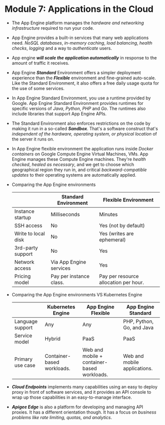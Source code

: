 # Module 7: Applications in the Cloud

- The App Engine platform manages the *hardware and networking infrastructure* required to run your code.

- App Engine provides a built-in services that many web applications need. *NoSQL databases*, *in-memory caching*, *load balancing*, *health checks*, *logging* and a way to *authenticate* users.

- App engine ***will scale the application automatically*** in response to the amount of traffic it receives.

- App Engine ***Standard*** Environment offers a simpler deployment experience than the ***Flexible*** environment and fine-grained auto-scale. Like the Standard Environment, it also offers a free daily usage quota for the use of some services.

- In App Engine Standard Environment, you use a runtime provided by Google. App Engine Standard Environment provides runtimes for specific versions of *Java*, *Python*, *PHP* and *Go*. The runtimes also include libraries that support App Engine APIs.

- The Standard Environment also enforces restrictions on the code by making it run in a so-called ***Sandbox***. That's a software construct that's *independent of the hardware, operating system, or physical location* of the server it runs on.

- In App Engine flexible environment the application runs inside *Docker containers* on Google Compute Engine Virtual Machines, VMs. App Engine manages these Compute Engine machines. They're *health checked*, *healed as necessary*, and we get to choose which geographical region they run in, and critical *backward-compatible updates* to their operating systems are automatically applied.

- Comparing the App Engine environments
  
  |                     | Standard Environment    | Flexible Environment                  |
  | ------------------- | ----------------------- | ------------------------------------- |
  | Instance startup    | Milliseconds            | Minutes                               |
  | SSH access          | No                      | Yes (not by default)                  |
  | Write to local disk | No                      | Yes (writes are ephemeral)            |
  | 3rd-party support   | No                      | Yes                                   |
  | Network access      | Via App Engine services | Yes                                   |
  | Pricing model       | Pay per instance class. | Pay per resource allocation per hour. |

- Comparing the App Engine environments VS Kubernetes Engine
  
  |                  | Kubernetes Engine          | App Engine Flexible                         | App Engine Standard          |
  | ---------------- | -------------------------- | ------------------------------------------- | ---------------------------- |
  | Language support | Any                        | Any                                         | PHP, Python, Go, and Java    |
  | Service model    | Hybrid                     | PaaS                                        | PaaS                         |
  | Primary use case | Container-based workloads. | Web and mobile + container-based workloads. | Web and mobile applications. |

- ***Cloud Endpoints*** implements many capabilities using an easy to deploy proxy in front of software services, and it provides an API console to wrap up those capabilities in an easy-to-manage interface.

- ***Apigee Edge*** is also a platform for developing and managing API proxies. It has a different orientation though. It has a focus on *business problems like rate limiting, quotas, and analytics*.
